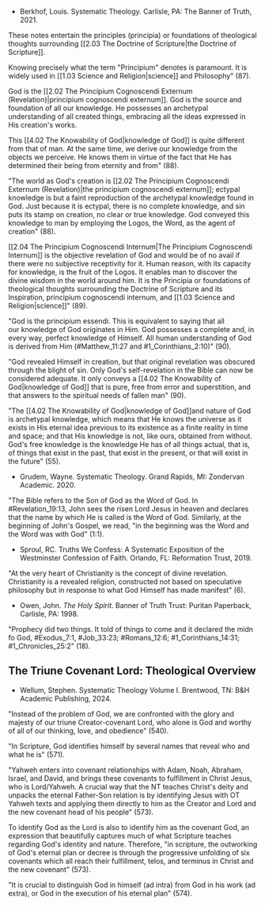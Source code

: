 - Berkhof, Louis. Systematic Theology. Carlisle, PA: The Banner of Truth, 2021.

These notes entertain the principles (principia) or foundations of theological thoughts surrounding [[2.03 The Doctrine of Scripture|the Doctrine of Scripture]].

Knowing precisely what the term "Principium" denotes is paramount. It is widely used in [[1.03 Science and Religion|science]] and Philosophy" (87).

God is the [[2.02 The Principium Cognoscendi Externum (Revelation)|principium cognoscendi externum]]. God is the source and foundation of all our knowledge. He possesses an archetypal understanding of all created things, embracing all the ideas expressed in His creation's works.

This [[4.02 The Knowability of God|knowledge of God]] is quite different from that of man. At the same time, we derive our knowledge from the objects we perceive. He knows them in virtue of the fact that He has determined their being from eternity and from" (88).

"The world as God's creation is [[2.02 The Principium Cognoscendi Externum (Revelation)|the principium cognoscendi externum]]; ectypal knowledge is but a faint reproduction of the archetypal knowledge found in God. Just because it is ectypal, there is no complete knowledge, and sin puts its stamp on creation, no clear or true knowledge. God conveyed this knowledge to man by employing the Logos, the Word, as the agent of creation" (88).

[[2.04 The Principium Cognoscendi Internum|The Principium Cognoscendi Internum]] is the objective revelation of God and would be of no avail if there were no subjective receptivity for it. Human reason, with its capacity for knowledge, is the fruit of the Logos. It enables man to discover the divine wisdom in the world around him. It is the Principia or foundations of theological thoughts surrounding the Doctrine of Scripture and its Inspiration, principium cognoscendi internum, and [[1.03 Science and Religion|science]]" (89).

"God is the principium essendi. This is equivalent to saying that all our knowledge of God originates in Him. God possesses a complete and, in every way, perfect knowledge of Himself. All human understanding of God is derived from Him (#Matthew_11:27 and #1_Corinthians_2:10)" (90).

"God revealed Himself in creation, but that original revelation was obscured through the blight of sin. Only God's self-revelation in the Bible can now be considered adequate. It only conveys a [[4.02 The Knowability of God|knowledge of God]] that is pure, free from error and superstition, and that answers to the spiritual needs of fallen man" (90).

"The [[4.02 The Knowability of God|knowledge of God]]and nature of God is archetypal knowledge, which means that He knows the universe as it exists in His eternal idea previous to its existence as a finite reality in time and space; and that His knowledge is not, like ours, obtained from without. God's free knowledge is the knowledge He has of all things actual, that is, of things that exist in the past, that exist in the present, or that will exist in the future" (55).

- Grudem, Wayne. Systematic Theology. Grand Rapids, MI: Zondervan Academic. 2020.

"The Bible refers to the Son of God as the Word of God. In #Revelation_19:13, John sees the risen Lord Jesus in heaven and declares that the name by which He is called is the Word of God. Similarly, at the beginning of John's Gospel, we read, "in the beginning was the Word and the Word was with God" (1:1).

- Sproul, RC. Truths We Confess: A Systematic Exposition of the Westminster Confession of Faith. Orlando, FL: Reformation Trust, 2019.

"At the very heart of Christianity is the concept of divine revelation. Christianity is a revealed religion, constructed not based on speculative philosophy but in response to what God Himself has made manifest" (6).

- Owen, John. *The Holy Spirit*. Banner of Truth Trust: Puritan Paperback, Carlisle, PA: 1998.

"Prophecy did two things. It told of things to come and it declared the midn fo God, #Exodus_7:1, #Job_33:23; #Romans_12:6; #1_Corinthians_14:31; #1_Chronicles_25:2" (18).
## The Triune Covenant Lord: Theological Overview

- Wellum, Stephen. Systematic Theology Volume I. Brentwood, TN: B&H Academic Publishing, 2024.

"Instead of the problem of God, we are confronted with the glory and majesty of our triune Creator-covenant Lord, who alone is God and worthy of all of our thinking, love, and obedience" (540).

"In Scripture, God identifies himself by several names that reveal who and what he is" (571).

"Yahweh enters into covenant relationships with Adam, Noah, Abraham, Israel, and David, and brings these covenants to fulfillment in Christ Jesus, who is Lord/Yahweh. A crucial way that the NT teaches Christ's deity and unpacks the eternal Father-Son relation is by identifying Jesus with OT Yahweh texts and applying them directly to him as the Creator and Lord and the new covenant head of his people" (573).

To identify God as the Lord is also to identify him as the covenant God, an expression that beautifully captures much of what Scripture teaches regarding God's identity and nature. Therefore, "in scripture, the outworking of God's eternal plan or decree is through the progressive unfolding of six covenants which all reach their fulfillment, telos, and terminus in Christ and the new covenant" (573).

"It is crucial to distinguish God in himself (ad intra) from God in his work (ad extra), or God in the execution of his eternal plan" (574).